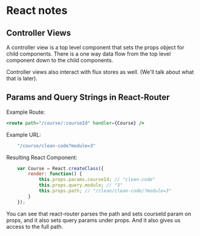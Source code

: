 # React notes

## Controller Views

A controller view is a top level component that sets the props object for child components. There is a one way data flow from the top level component down to the child components. 

Controller views also interact with flux stores as well. (We'll talk about what that is later).

## Params and Query Strings in React-Router
Example Route:
```jsx
<route path="/course/:courseId" handler={Course} />
```
Example URL:
```javascript
    "/course/clean-code?module=3"
```

Resulting React Component:
```javascript
    var Course = React.createClass({
        render: function() {
            this.props.params.courseId; // "clean-code"
            this.props.query.module; // "3"
            this.props.path; // "/clean/clean-code/?module=3"
        }
    });
```
You can see that react-router parses the path and sets courseId param on props, and 
it also sets query params under props. 
And it also gives us access to the full path. 





